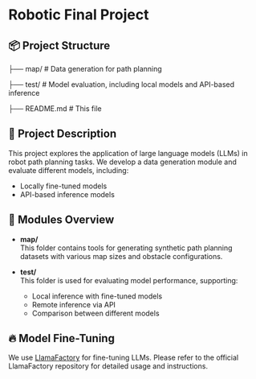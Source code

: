# Robotic Final Project

## 📦 Project Structure
├── map/ # Data generation for path planning 

├── test/ # Model evaluation, including local models and API-based inference 

├── README.md # This file 

## 🚀 Project Description
This project explores the application of large language models (LLMs) in robot path planning tasks. We develop a data generation module and evaluate different models, including:

- Locally fine-tuned models
- API-based inference models

## 🔧 Modules Overview

- **map/**  
  This folder contains tools for generating synthetic path planning datasets with various map sizes and obstacle configurations.

- **test/**  
  This folder is used for evaluating model performance, supporting:
  - Local inference with fine-tuned models
  - Remote inference via API
  - Comparison between different models

## 🔥 Model Fine-Tuning
We use [LlamaFactory](https://github.com/hiyouga/LlamaFactory) for fine-tuning LLMs. Please refer to the official LlamaFactory repository for detailed usage and instructions.

